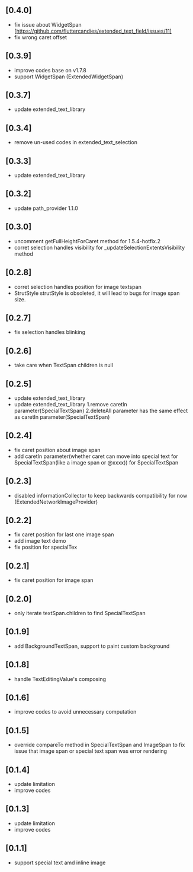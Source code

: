 ## [0.4.0]

* fix issue about WidgetSpan [https://github.com/fluttercandies/extended_text_field/issues/11]
* fix wrong caret offset

## [0.3.9]

* improve codes base on v1.7.8
* support WidgetSpan (ExtendedWidgetSpan)

## [0.3.7]

* update extended_text_library

## [0.3.4]

* remove un-used codes in extended_text_selection

## [0.3.3]

* update extended_text_library

## [0.3.2]

* update path_provider 1.1.0

## [0.3.0]

* uncomment getFullHeightForCaret method for 1.5.4-hotfix.2
* corret selection handles visibility for _updateSelectionExtentsVisibility method

## [0.2.8]

* corret selection handles position for image textspan
* StrutStyle strutStyle is obsoleted, it will lead to bugs for image span size.

## [0.2.7]

* fix selection handles blinking

## [0.2.6]

* take care when TextSpan children is null

## [0.2.5]

* update extended_text_library
* update extended_text_library
1.remove caretIn parameter(SpecialTextSpan)
2.deleteAll parameter has the same effect as caretIn parameter(SpecialTextSpan)

## [0.2.4]

* fix caret position about image span
* add caretIn parameter(whether caret can move into special text for SpecialTextSpan(like a image span or @xxxx)) for SpecialTextSpan

## [0.2.3]

* disabled informationCollector to keep backwards compatibility for now (ExtendedNetworkImageProvider)

## [0.2.2]

* fix caret position for last one image span
* add image text demo
* fix position for specialTex

## [0.2.1]

* fix caret position for image span

## [0.2.0]

* only iterate textSpan.children to find SpecialTextSpan

## [0.1.9]

* add BackgroundTextSpan, support to paint custom background

## [0.1.8]

* handle TextEditingValue's composing

## [0.1.6]

* improve codes to avoid unnecessary computation

## [0.1.5]

* override compareTo method in SpecialTextSpan and ImageSpan to
  fix issue that image span or special text span was error rendering

## [0.1.4]

* update limitation
* improve codes

## [0.1.3]

* update limitation
* improve codes

## [0.1.1]

* support special text amd inline image
